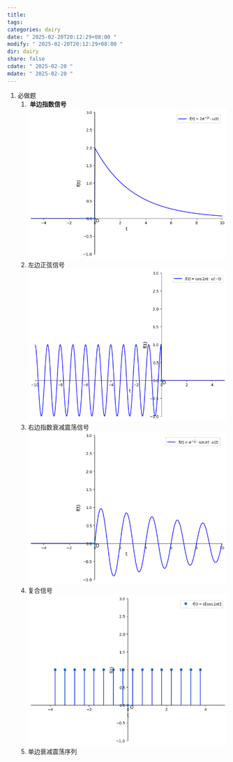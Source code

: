 ```yaml
---
title: 
tags: 
categories: dairy
date: " 2025-02-20T20:12:29+08:00 "
modify: " 2025-02-20T20:12:29+08:00 "
dir: dairy
share: false
cdate: " 2025-02-20 "
mdate: " 2025-02-20 "
---
```

1. 必做题
	1.  **单边指数信号**
		![image.png](https://raw.githubusercontent.com/Tendourisu/images/master/202502202117354.png)
	2. 左边正弦信号
		![image.png](https://raw.githubusercontent.com/Tendourisu/images/master/202502202128463.png)
	3. 右边指数衰减震荡信号
		![image.png](https://raw.githubusercontent.com/Tendourisu/images/master/202502202131331.png)
	4. 复合信号
		![image.png](https://raw.githubusercontent.com/Tendourisu/images/master/202502202154492.png)
	5. 单边衰减震荡序列
